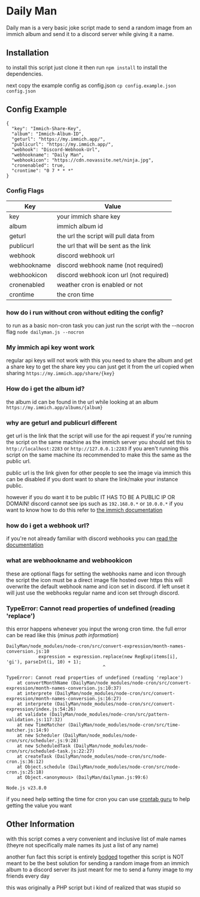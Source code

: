 # Daily Man
Daily man is a very basic joke script made to send a random image from an immich album and send it to a discord server while giving it a name.

## Installation
to install this script just clone it then run ``npm install`` to install the dependencies.

next copy the example config as config.json
``cp config.example.json config.json``

## Config Example
```
{
  "key": "Immich-Share-Key",
  "album": "Immich-Album-ID",
  "geturl": "https://my.immich.app/",
  "publicurl": "https://my.immich.app/",
  "webhook": "Discord-Webhook-Url",
  "webhookname": "Daily Man",
  "webhookicon": "https://cdn.novassite.net/ninja.jpg",
  "cronenabled": true,
  "crontime": "0 7 * * *"
}
```

### Config Flags
| Key    | Value |
| -------- | ------- |
| key | your immich share key | 
| album | immich album id | 
| geturl | the url the script will pull data from | 
| publicurl | the url that will be sent as the link | 
| webhook | discord webhook url | 
| webhookname | discord webhook name (not required) | 
| webhookicon | discord webhook icon url (not required) | 
| cronenabled | weather cron is enabled or not | 
| crontime | the cron time | 

### how do i run without cron without editing the config?
to run as a basic non-cron task you can just run the script with the --nocron flag
``node dailyman.js --nocron``

### My immich api key wont work
regular api keys will not work with this
you need to share the album and get a share key
to get the share key you can just get it from the url copied when sharing
``https://my.immich.app/share/{key}``

### How do i get the album id?
the album id can be found in the url while looking at an album
``https://my.immich.app/albums/{album}``

### why are geturl and publicurl different
get url is the link that the script will use for the api request
if you're running the script on the same machine as the immich server you should set this to ``http://localhost:2283`` or ``http://127.0.0.1:2283``
if you aren't running this script on the same machine its recommended to make this the same as the public url.

public url is the link given for other people to see the image via immich
this can be disabled if you dont want to share the link/make your instance public.

however if you do want it to be public
IT HAS TO BE A PUBLIC IP OR DOMAIN!
discord cannot see ips such as ``192.168.0.*`` or ``10.0.0.*``
if you want to know how to do this refer to [the immich documentation](https://immich.app/docs/guides/remote-access/)

### how do i get a webhook url?
if you're not already familiar with discord webhooks you can [read the documentation](https://support.discord.com/hc/en-us/articles/228383668-Intro-to-Webhooks)

### what are webhookname and webhookicon
these are optional flags for setting the webhooks name and icon through the script
the icon must be a direct image file hosted over https
this will overwrite the default webhook name and icon set in discord.
if left unset it will just use the webhooks regular name and icon set through discord.

### TypeError: Cannot read properties of undefined (reading 'replace')
this error happens whenever you input the wrong cron time.
the full error can be read like this (*minus path information*)

```
DailyMan/node_modules/node-cron/src/convert-expression/month-names-conversion.js:10
            expression = expression.replace(new RegExp(items[i], 'gi'), parseInt(i, 10) + 1);
                                    ^

TypeError: Cannot read properties of undefined (reading 'replace')
    at convertMonthName (DailyMan/node_modules/node-cron/src/convert-expression/month-names-conversion.js:10:37)
    at interprete (DailyMan/node_modules/node-cron/src/convert-expression/month-names-conversion.js:16:27)
    at interprete (DailyMan/node_modules/node-cron/src/convert-expression/index.js:54:26)
    at validate (DailyMan/node_modules/node-cron/src/pattern-validation.js:117:32)
    at new TimeMatcher (DailyMan/node_modules/node-cron/src/time-matcher.js:14:9)
    at new Scheduler (DailyMan/node_modules/node-cron/src/scheduler.js:9:28)
    at new ScheduledTask (DailyMan/node_modules/node-cron/src/scheduled-task.js:22:27)
    at createTask (DailyMan/node_modules/node-cron/src/node-cron.js:36:12)
    at Object.schedule (DailyMan/node_modules/node-cron/src/node-cron.js:25:18)
    at Object.<anonymous> (DailyMan/dailyman.js:99:6)

Node.js v23.8.0
```
if you need help setting the time for cron you can use [crontab guru](https://crontab.guru) to help getting the value you want

## Other Information
with this script comes a very convenient and inclusive list of male names (theyre not specifically male names its just a list of any name)

another fun fact this script is entirely [bodged](https://www.youtube.com/watch?v=lIFE7h3m40U) together
this script is NOT meant to be the best solution for sending a random image from an immich album to a discord server
its just meant for me to send a funny image to my friends every day

this was originally a PHP script
but i kind of realized that was stupid so
